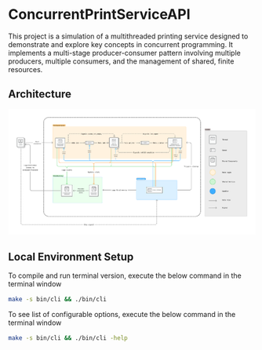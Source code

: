 # ConcurrentPrintServiceAPI
This project is a simulation of a multithreaded printing service designed to demonstrate and explore key concepts in concurrent programming. It implements a multi-stage producer-consumer pattern involving multiple producers, multiple consumers, and the management of shared, finite resources.

## Architecture
![Architecture diagram](docs/Architecture%20diagram.png)

## Local Environment Setup
To compile and run terminal version, execute the below command in the terminal window
```sh
make -s bin/cli && ./bin/cli
```

To see list of configurable options, execute the below command in the terminal window
```sh
make -s bin/cli && ./bin/cli -help
```